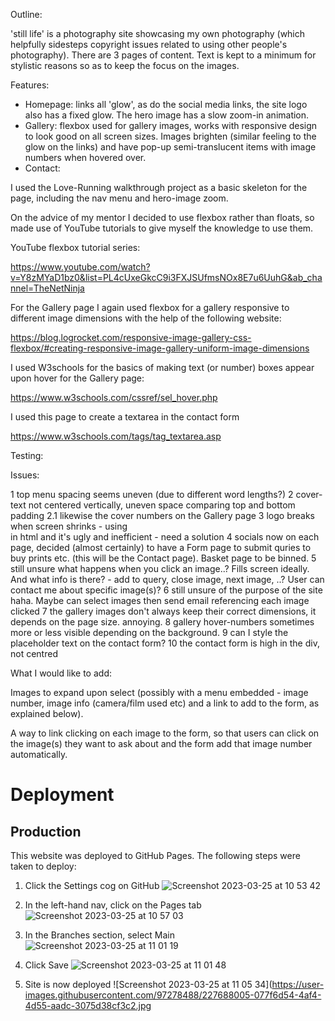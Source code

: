 Outline: 

'still life' is a photography site showcasing my own photography (which helpfully sidesteps copyright issues related to using other people's photography). There are 3 pages of content. Text is kept to a minimum for stylistic reasons so as to keep the focus on the images.

Features:

* Homepage: links all 'glow', as do the social media links, the site logo also has a fixed glow. The hero image has a slow zoom-in animation.
* Gallery: flexbox used for gallery images, works with responsive design to look good on all screen sizes. Images brighten (similar feeling to the glow on the links) and have pop-up semi-translucent items with image numbers when hovered over. 
* Contact: 

I used the Love-Running walkthrough project as a basic skeleton for the page, including the nav menu and hero-image zoom.

On the advice of my mentor I decided to use flexbox rather than floats, so made use of YouTube tutorials to give myself the knowledge to use them.

YouTube flexbox tutorial series:

https://www.youtube.com/watch?v=Y8zMYaD1bz0&list=PL4cUxeGkcC9i3FXJSUfmsNOx8E7u6UuhG&ab_channel=TheNetNinja

For the Gallery page I again used flexbox for a gallery responsive to different image dimensions with the help of the following website:

https://blog.logrocket.com/responsive-image-gallery-css-flexbox/#creating-responsive-image-gallery-uniform-image-dimensions

I used W3schools for the basics of making text (or number) boxes appear upon hover for the Gallery page:

https://www.w3schools.com/cssref/sel_hover.php

I used this page to create a textarea in the contact form

https://www.w3schools.com/tags/tag_textarea.asp


Testing:


Issues: 

1 top menu spacing seems uneven (due to different word lengths?)
2 cover-text not centered vertically, uneven space comparing top and bottom padding
2.1 likewise the cover numbers on the Gallery page
3 logo breaks when screen shrinks - using <br> in html and it's ugly and inefficient - need a solution
4 socials now on each page, decided (almost certainly) to have a Form page to submit quries to buy prints etc. (this will be the Contact page). Basket page to be binned.
5 still unsure what happens when you click an image..? Fills screen ideally. And what info is there? - add to query, close image, next image, ..? User can contact me about specific image(s)? 
6 still unsure of the purpose of the site haha. Maybe can select images then send email referencing each image clicked
7 the gallery images don't always keep their correct dimensions, it depends on the page size. annoying. 
8 gallery hover-numbers sometimes more or less visible depending on the background.
9 can I style the placeholder text on the contact form?
10 the contact form is high in the div, not centred

What I would like to add:

Images to expand upon select (possibly with a menu embedded - image number, image info (camera/film used etc) and a link to add to the form, as explained below).

A way to link clicking on each image to the form, so that users can click on the image(s) they want to ask about and the form add that image number automatically.

# Deployment

## Production
This website was deployed to GitHub Pages. 
The following steps were taken to deploy: 
1. Click the Settings cog on GitHub
 ![Screenshot 2023-03-25 at 10 53 42](https://user-images.githubusercontent.com/97278488/227685366-aa2acd1f-76de-4cbf-8d1f-ae794b745e2c.jpg)

2. In the left-hand nav, click on the Pages tab 
 ![Screenshot 2023-03-25 at 10 57 03](https://user-images.githubusercontent.com/97278488/227686313-9f440a2f-a4b8-4d86-ba57-0f8143da7a07.jpg)
 
3. In the Branches section, select Main
  ![Screenshot 2023-03-25 at 11 01 19](https://user-images.githubusercontent.com/97278488/227687270-2369bfaa-76f0-4fc7-ac36-bc75ab97ff1b.jpg)

4. Click Save
![Screenshot 2023-03-25 at 11 01 48](https://user-images.githubusercontent.com/97278488/227687445-0de90a4f-d984-4845-986c-ddaaf7402abf.jpg)

5. Site is now deployed
 ![Screenshot 2023-03-25 at 11 05 34](https://user-images.githubusercontent.com/97278488/227688005-077f6d54-4af4-4d55-aadc-3075d38cf3c2.jpg
